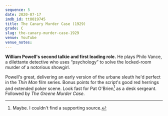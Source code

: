 ```yaml
---
sequence: 5
date: 2020-07-17
imdb_id: tt0019745
title: The Canary Murder Case (1929)
grade: C
slug: the-canary-murder-case-1929
venue: YouTube
venue_notes:
---
```


**William Powell's second talkie and first leading role.** He plays Philo Vance, a dilettante detective who uses “psychology” to solve the locked-room murder of a notorious showgirl.

<!-- end -->

Powell's great, delivering an early version of the urbane sleuth he'd perfect in the <span data-imdb-id="tt0025878">_Thin Man_</span> film series. Bonus points for the script's good red herrings and extended poker scene. Look fast for Pat O'Brien[^1] as a desk sergeant. Followed by <span data-imdb-id="tt0019949">_The Greene Murder Case_</span>.

[^1]: Maybe. I couldn't find a supporting source.
